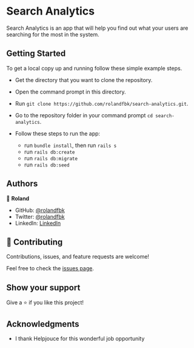 # Search Analytics

Search Analytics is an app that will help you find out what your users are searching for the most in the system.

## Getting Started
To get a local copy up and running follow these simple example steps.

- Get the directory that you want to clone the repository.
- Open the command prompt in this directory.
- Run `git clone https://github.com/rolandfbk/search-analytics.git`.
- Go to the repository folder in your command prompt `cd search-analytics`.

- Follow these steps to run the app:
  - run `bundle install`, then run `rails s`
  - run `rails db:create`
  - run `rails db:migrate`
  - run `rails db:seed`

## Authors

👤 **Roland**

- GitHub: [@rolandfbk](https://github.com/rolandfbk)
- Twitter: [@rolandfbk](https://twitter.com/rolandfbk)
- LinkedIn: [LinkedIn](https://www.linkedin.com/in/roland-ossisa-yuma)

## 🤝 Contributing

Contributions, issues, and feature requests are welcome!

Feel free to check the [issues page](../../issues/).

## Show your support

Give a ⭐️ if you like this project!

## Acknowledgments

- I thank Helpjouce for this wonderful job opportunity